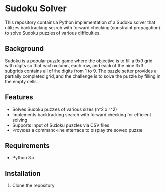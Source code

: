 # Sudoku Solver

This repository contains a Python implementation of a Sudoku solver that utilizes backtracking search with forward checking (constraint propagation) to solve Sudoku puzzles of various difficulties.

## Background

Sudoku is a popular puzzle game where the objective is to fill a 9x9 grid with digits so that each column, each row, and each of the nine 3x3 subgrids contains all of the digits from 1 to 9. The puzzle setter provides a partially completed grid, and the challenge is to solve the puzzle by filling in the empty cells.

## Features

- Solves Sudoku puzzles of various sizes (n^2 x n^2)
- Implements backtracking search with forward checking for efficient solving
- Supports input of Sudoku puzzles via CSV files
- Provides a command-line interface to display the solved puzzle

## Requirements

- Python 3.x

## Installation

1. Clone the repository:
